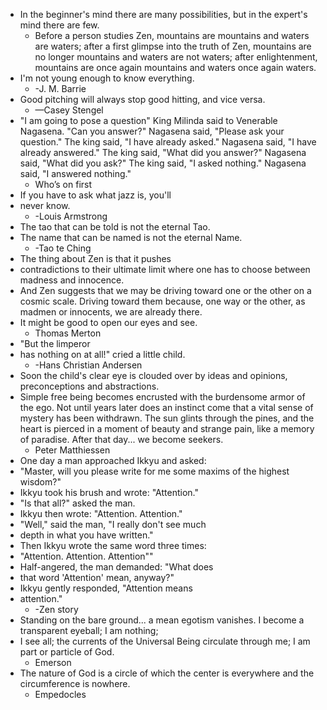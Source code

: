 - In the beginner's mind there are many possibilities, but in the expert's mind there are few.
	- Before a person studies Zen, mountains are mountains and waters are waters; after a first glimpse into the truth of Zen, mountains are no longer mountains and waters are not waters; after enlightenment, mountains are once again mountains and waters once again waters.
- I'm not young enough to know everything.
	- -J. M. Barrie
- Good pitching will always stop good hitting, and vice versa.
	- —Casey Stengel
- "I am going to pose a question" King Milinda said to Venerable Nagasena. "Can you answer?" Nagasena said, "Please ask your question." The king said, "I have already asked." Nagasena said, "I have already answered." The king said, "What did you answer?" Nagasena said, "What did you ask?" The king said, "I asked nothing." Nagasena said, "I answered nothing."
	- Who’s on first
- If you have to ask what jazz is, you'll
- never know.
	- -Louis Armstrong
- The tao that can be told is not the eternal Tao.
- The name that can be named is not the eternal Name.
	- -Tao te Ching
- The thing about Zen is that it pushes
- contradictions to their ultimate limit where one has to choose between madness and innocence.
- And Zen suggests that we may be driving toward one or the other on a cosmic scale. Driving toward them because, one way or the other, as madmen or innocents, we are already there.
- It might be good to open our eyes and see.
	- Thomas Merton
- "But the limperor
- has nothing on at all!" cried a little child.
	- -Hans Christian Andersen
- Soon the child's clear eye is clouded over by ideas and opinions, preconceptions and abstractions.
- Simple free being becomes encrusted with the burdensome armor of the ego. Not until years later does an instinct come that a vital sense of mystery has been withdrawn. The sun glints through the pines, and the heart is pierced in a moment of beauty and strange pain, like a memory of paradise. After that day... we become seekers.
	- Peter Matthiessen
- One day a man approached Ikkyu and asked:
- "Master, will you please write for me some maxims of the highest wisdom?"
- Ikkyu took his brush and wrote: "Attention."
- "Is that all?" asked the man.
- Ikkyu then wrote: "Attention. Attention."
- "Well," said the man, "I really don't see much
- depth in what you have written."
- Then Ikkyu wrote the same word three times:
- "Attention. Attention. Attention""
- Half-angered, the man demanded: "What does
- that word 'Attention' mean, anyway?"
- Ikkyu gently responded, "Attention means
- attention."
	- -Zen story
- Standing on the bare ground... a mean egotism vanishes. I become a transparent eyeball; I am nothing;
- I see all; the currents of the Universal Being circulate through me; I am part or particle of God.
	- Emerson
- The nature of God is a circle of which the center is everywhere and the circumference is nowhere.
	- Empedocles